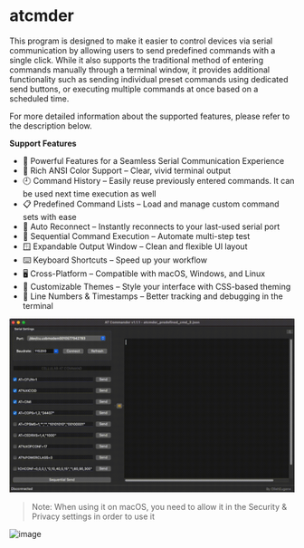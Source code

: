 # atcmder

This program is designed to make it easier to control devices via serial communication by allowing users to send predefined commands with a single click. While it also supports the traditional method of entering commands manually through a terminal window, it provides additional functionality such as sending individual preset commands using dedicated send buttons, or executing multiple commands at once based on a scheduled time.

For more detailed information about the supported features, please refer to the description below.

**Support Features**

- 🚀 Powerful Features for a Seamless Serial Communication Experience
- 🌈 Rich ANSI Color Support – Clear, vivid terminal output
- 🕘 Command History – Easily reuse previously entered commands. It can be used next time execution as well
- 📋 Predefined Command Lists – Load and manage custom command sets with ease
- 🔌 Auto Reconnect – Instantly reconnects to your last-used serial port
- 📄 Sequential Command Execution – Automate multi-step test
- 🪟 Expandable Output Window – Clean and flexible UI layout
- ⌨️ Keyboard Shortcuts – Speed up your workflow
- 🖥️ Cross-Platform – Compatible with macOS, Windows, and Linux
- 🎨 Customizable Themes – Style your interface with CSS-based theming
- 🧾 Line Numbers & Timestamps – Better tracking and debugging in the terminal


![main](./readme/introduction.gif)

 
> Note: When using it on macOS, you need to allow it in the Security & Privacy settings in order to use it

![image](https://github.com/user-attachments/assets/a34ed5e9-bc76-4599-a1ab-97e2a68b3ed0)
